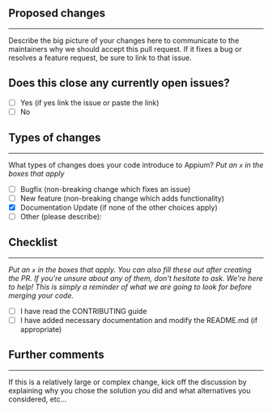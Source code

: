 ## Proposed changes
---
Describe the big picture of your changes here to communicate to the maintainers why we should accept this pull request. If it fixes a bug or resolves a feature request, be sure to link to that issue.

## Does this close any currently open issues?
- [ ] Yes (if yes link the issue or paste the link)
- [ ] No

## Types of changes
---
What types of changes does your code introduce to Appium?
_Put an `x` in the boxes that apply_

- [ ] Bugfix (non-breaking change which fixes an issue)
- [ ] New feature (non-breaking change which adds functionality)
- [x] Documentation Update (if none of the other choices apply)
- [ ] Other (please describe):

## Checklist
---
_Put an `x` in the boxes that apply. You can also fill these out after creating the PR. If you're unsure about any of them, don't hesitate to ask. We're here to help! This is simply a reminder of what we are going to look for before merging your code._

- [ ] I have read the CONTRIBUTING guide
- [ ] I have added necessary documentation and modify the README.md (if appropriate)

## Further comments
---
If this is a relatively large or complex change, kick off the discussion by explaining why you chose the solution you did and what alternatives you considered, etc...
